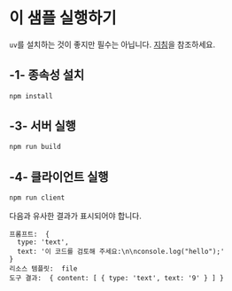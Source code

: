 # 이 샘플 실행하기

`uv`를 설치하는 것이 좋지만 필수는 아닙니다. [지침](https://docs.astral.sh/uv/#highlights)을 참조하세요.

## -1- 종속성 설치

```bash
npm install
```

## -3- 서버 실행


```bash
npm run build
```

## -4- 클라이언트 실행

```sh
npm run client
```

다음과 유사한 결과가 표시되어야 합니다.

```text
프롬프트:  {
  type: 'text',
  text: '이 코드를 검토해 주세요:\n\nconsole.log("hello");'
}
리소스 템플릿:  file
도구 결과:  { content: [ { type: 'text', text: '9' } ] }
```